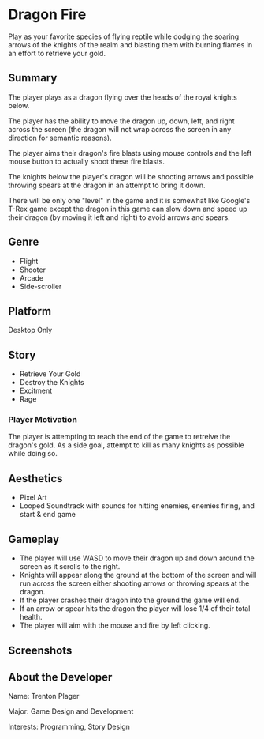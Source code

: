 # Dragon Fire
Play as your favorite species of flying reptile while dodging the soaring arrows of the knights of the realm and blasting them with burning flames in an effort to retrieve your gold. 

## Summary
The player plays as a dragon flying over the heads of the royal knights below. 

The player has the ability to move the dragon up, down, left, and right across the screen (the dragon will not wrap across the screen in any direction for semantic reasons).

The player aims their dragon's fire blasts using mouse controls and the left mouse button to actually shoot these fire blasts. 

The knights below the player's dragon will be shooting arrows and possible throwing spears at the dragon in an attempt to bring it down. 

There will be only one "level" in the game and it is somewhat like Google's T-Rex game except the dragon in this game can slow down and speed up their dragon (by moving it left and right) to avoid arrows and spears. 

## Genre   
* Flight
* Shooter
* Arcade
* Side-scroller

## Platform
Desktop Only

## Story
* Retrieve Your Gold
* Destroy the Knights
* Excitment
* Rage

### Player Motivation
  The player is attempting to reach the end of the game to retreive the dragon's gold. As a side goal,
attempt to kill as many knights as possible while doing so.

## Aesthetics
* Pixel Art
* Looped Soundtrack with sounds for hitting enemies, enemies firing, and start & end game

## Gameplay
* The player will use WASD to move their dragon up and down around the screen as it scrolls to the right.
* Knights will appear along the ground at the bottom of the screen and will run across the screen either shooting arrows or throwing spears at the dragon. 
* If the player crashes their dragon into the ground the game will end. 
* If an arrow or spear hits the dragon the player will lose 1/4 of their total health.
* The player will aim with the mouse and fire by left clicking.

## Screenshots

## About the Developer
Name: Trenton Plager

Major: Game Design and Development

Interests: Programming, Story Design
